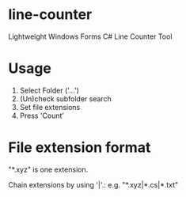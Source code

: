 # line-counter
Lightweight Windows Forms C# Line Counter Tool

# Usage
1. Select Folder ('...')
2. (Un)check subfolder search
3. Set file extensions
4. Press 'Count'

# File extension format
"*.xyz" is one extension.

Chain extensions by using '|'.:
e.g. "\*.xyz|*.cs|\*.txt"
